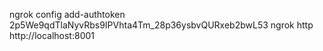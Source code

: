 ngrok config add-authtoken 2p5We9qdTlaNyvRbs9IPVhta4Tm_28p36ysbvQURxeb2bwL53
ngrok http http://localhost:8001